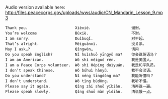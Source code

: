 Audio version available here:
<http://files.peacecorps.gov/uploads/wws/audio/CN_Mandarin_Lesson_9.mp3>

    Thank you.                     Xièxiè.                  谢谢。
    You’re welcome                 Búxiè.                   不谢。
    I am sorry.                    Duìbuqǐ.                 对不起。
    That’s alright.                Méiguānxì.               没关系。
    May I ask…?                    Qǐngwèn…                 请问
    Do you speak English?          Nǐ huìshuō yīngyǔ ma?    你会说英语马？
    I am an American.              Wǒ shì měiguó rén.       我是美国人。
    I am a Peace Corps volunteer.  Wǒ shì Hépíng duìyuán.   我是和平队员。
    I don’t speak Chinese.         Wǒ búhuì hànyǔ.          我不会汉语。
    Do you understand?             Nǐ néng tīngdǒng ma?     我能听懂吗？
    I don’t understand.            Wǒ tīng bùdǒng.          我听不懂。
    Please say it again.           Qǐng zài shuō yíbiàn.    清再说一遍。
    Please speak slowly.           Qǐng shuō màn yìdiăn.    清说慢一点。
